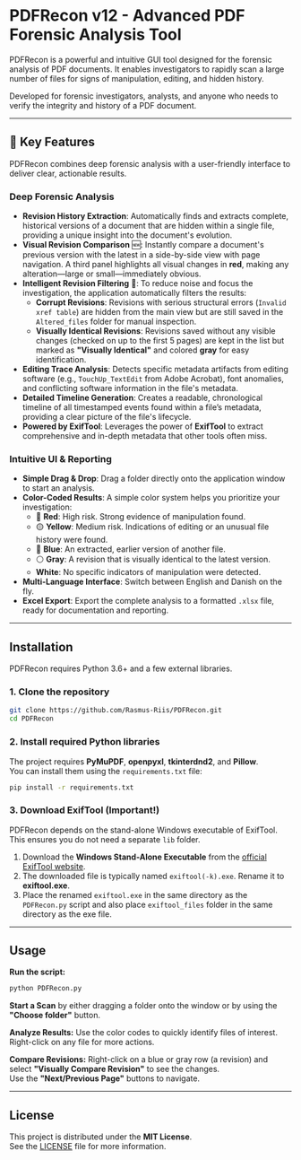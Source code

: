 # PDFRecon v12 - Advanced PDF Forensic Analysis Tool

PDFRecon is a powerful and intuitive GUI tool designed for the forensic analysis of PDF documents. It enables investigators to rapidly scan a large number of files for signs of manipulation, editing, and hidden history.

Developed for forensic investigators, analysts, and anyone who needs to verify the integrity and history of a PDF document.

---

## 🔑 Key Features

PDFRecon combines deep forensic analysis with a user-friendly interface to deliver clear, actionable results.

### Deep Forensic Analysis
* **Revision History Extraction**: Automatically finds and extracts complete, historical versions of a document that are hidden within a single file, providing a unique insight into the document's evolution.
* **Visual Revision Comparison** 🆕: Instantly compare a document's previous version with the latest in a side-by-side view with page navigation. A third panel highlights all visual changes in **red**, making any alteration—large or small—immediately obvious.
* **Intelligent Revision Filtering** 🔎: To reduce noise and focus the investigation, the application automatically filters the results:
  * **Corrupt Revisions**: Revisions with serious structural errors (`Invalid xref table`) are hidden from the main view but are still saved in the `Altered_files` folder for manual inspection.
  * **Visually Identical Revisions**: Revisions saved without any visible changes (checked on up to the first 5 pages) are kept in the list but marked as **"Visually Identical"** and colored **gray** for easy identification.
* **Editing Trace Analysis**: Detects specific metadata artifacts from editing software (e.g., `TouchUp_TextEdit` from Adobe Acrobat), font anomalies, and conflicting software information in the file's metadata.
* **Detailed Timeline Generation**: Creates a readable, chronological timeline of all timestamped events found within a file’s metadata, providing a clear picture of the file's lifecycle.
* **Powered by ExifTool**: Leverages the power of **ExifTool** to extract comprehensive and in-depth metadata that other tools often miss.

### Intuitive UI & Reporting
* **Simple Drag & Drop**: Drag a folder directly onto the application window to start an analysis.
* **Color-Coded Results**: A simple color system helps you prioritize your investigation:
  * 🔴 **Red**: High risk. Strong evidence of manipulation found.
  * 🟡 **Yellow**: Medium risk. Indications of editing or an unusual file history were found.
  * 🔵 **Blue**: An extracted, earlier version of another file.
  * ⚪ **Gray**: A revision that is visually identical to the latest version.
  * **White**: No specific indicators of manipulation were detected.
* **Multi-Language Interface**: Switch between English and Danish on the fly.
* **Excel Export**: Export the complete analysis to a formatted `.xlsx` file, ready for documentation and reporting.

---

## Installation

PDFRecon requires Python 3.6+ and a few external libraries.

### 1. Clone the repository
```bash
git clone https://github.com/Rasmus-Riis/PDFRecon.git
cd PDFRecon
```

### 2. Install required Python libraries
The project requires **PyMuPDF**, **openpyxl**, **tkinterdnd2**, and **Pillow**.  
You can install them using the `requirements.txt` file:
```bash
pip install -r requirements.txt
```

### 3. Download ExifTool (Important!)
PDFRecon depends on the stand-alone Windows executable of ExifTool. This ensures you do not need a separate `lib` folder.

1. Download the **Windows Stand-Alone Executable** from the [official ExifTool website](https://exiftool.org/).
2. The downloaded file is typically named `exiftool(-k).exe`. Rename it to **exiftool.exe**.
3. Place the renamed `exiftool.exe` in the same directory as the `PDFRecon.py` script and also place `exiftool_files` folder in the same directory as the exe file.

---

## Usage

**Run the script:**
```bash
python PDFRecon.py
```

**Start a Scan** by either dragging a folder onto the window or by using the **"Choose folder"** button.

**Analyze Results:** Use the color codes to quickly identify files of interest. Right-click on any file for more actions.

**Compare Revisions:** Right-click on a blue or gray row (a revision) and select **"Visually Compare Revision"** to see the changes.  
Use the **"Next/Previous Page"** buttons to navigate.

---

## License

This project is distributed under the **MIT License**.  
See the [LICENSE](LICENSE) file for more information.
